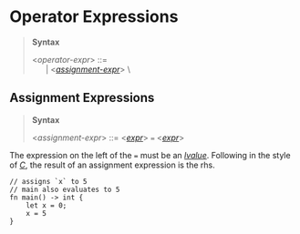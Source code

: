 # Operator Expressions


> **Syntax**
>
> <*operator-expr*> ::= \
> &nbsp; &nbsp; &nbsp; | <*[assignment-expr]*> \
>

## Assignment Expressions


> **Syntax**
>
> <*assignment-expr*> ::= <*[expr]*> `=` <*[expr]*>
>

The expression on the left of the `=` must be an *[lvalue]*. Following
in the style of
[*C*](https://en.wikipedia.org/wiki/C_(programming_language)), the
result of an assignment expression is the rhs.

```
// assigns `x` to 5
// main also evaluates to 5
fn main() -> int {
    let x = 0;
    x = 5
}
```

[expr]: ../expressions.md
[lvalue]: ../lvalues-and-rvalues.md#lvalues
[rvalue]: ../lvalues-and-rvalues.md#rvalues
[assignment-expr]: #assignment-expressions
